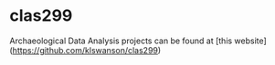 # clas299
Archaeological Data Analysis projects
can be found at [this website] (https://github.com/klswanson/clas299)
